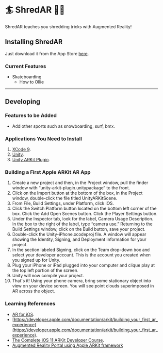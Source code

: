 # 🏄 ShredAR 🏄🏻

ShredAR teaches you shredding tricks with Augmented Reality!


## Installing ShredAR 

Just download it from the App Store [here]().

### Current Features

* Skateboarding
     - How to Ollie



-------

## Developing

### Features to be Added

* Add other sports such as snowboarding, surf, bmx.


### Applications You Need to Install

1. [XCode 9](http://adcdownload.apple.com/Developer_Tools/Xcode_9_beta_2/Release_Notes_for_Xcode_9_beta_2.pdf).
2. [Unity](https://unity3d.com/unity/beta/unity2017.1.0b5).
3. [Unity ARKit Plugin](https://assetstore.unity.com/packages/essentials/tutorial-projects/unity-arkit-plugin-92515).

### Building a First Apple ARKit AR App

1. Create a new project and then, in the Project window, pull the finder window with “unity-arkit-plugin.unitypackage” to the front.
2. Click on the Import button at the bottom of the box, in the Project window, double-click the file titled UnityARKitScene.
3. From File, Build Settings, under Platform, click iOS.
4. Click the Switch Platform button located on the bottom left corner of the box. Click the Add Open Scenes button. Click the Player Settings button.
5. Under the Inspector tab, look for the label, Camera Usage Description. In the box to the right of the label, type “camera use.” 
Returning to the Build Settings window, click on the Build button, save your project.
6. Double-click the Unity-iPhone.xcodeproj file. A window will appear showing the Identity, Signing, and Deployment information for your project.
7. In the section labeled Signing, click on the Team drop-down box and select your developer account. This is the account you created when you signed up for Unity.
8. Plug your iPhone or iPad plugged into your computer and clique play at the top left portion of the screen.
9. Unity will now compile your project.
10. That's it! Using your phone camera, bring some stationary object into view on your device screen. You will see point clouds superimposed in AR across the object. 

### Learning References

* [AR for iOS](https://www.apple.com/ios/augmented-reality/).
* [https://developer.apple.com/documentation/arkit/building_your_first_ar_experience](https://developer.apple.com/documentation/arkit/building_your_first_ar_experience).
* [The Complete iOS 11 ARKit Developer Course](https://www.udemy.com/ios11augmentedrealitycourse/learn/v4/).
* [Augmented Reality Portal using Apple ARKit framework ](https://www.udemy.com/arkit-portal-learn-how-to-create-a-portal-using-arkit/learn/v4/overview)

